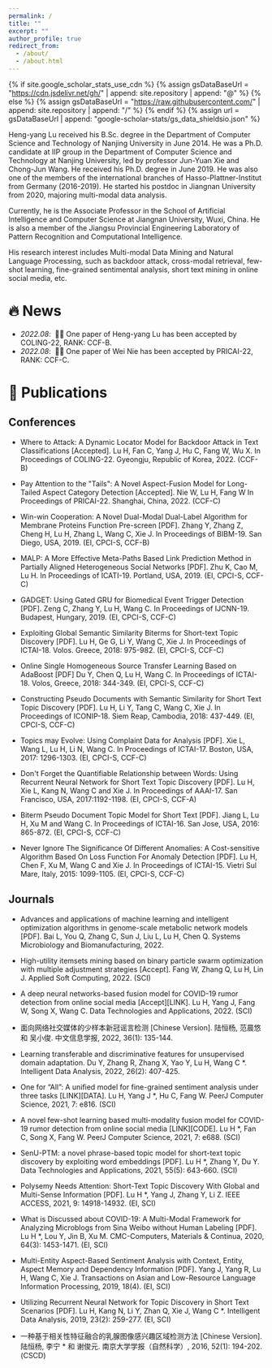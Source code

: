 ```yaml
---
permalink: /
title: ""
excerpt: ""
author_profile: true
redirect_from: 
  - /about/
  - /about.html
---
```


{% if site.google_scholar_stats_use_cdn %}
{% assign gsDataBaseUrl = "https://cdn.jsdelivr.net/gh/" | append: site.repository | append: "@" %}
{% else %}
{% assign gsDataBaseUrl = "https://raw.githubusercontent.com/" | append: site.repository | append: "/" %}
{% endif %}
{% assign url = gsDataBaseUrl | append: "google-scholar-stats/gs_data_shieldsio.json" %}

<span class='anchor' id='about-me'></span>

Heng-yang Lu received his B.Sc. degree in the Department of Computer Science and Technology of Nanjing University in June 2014. He was a Ph.D. candidate at IIP group in the Department of Computer Science and Technology at Nanjing University, led by professor Jun-Yuan Xie and Chong-Jun Wang. He received his Ph.D. degree in June 2019. He was also one of the members of the international branches of Hasso-Plattner-Institut from Germany (2016-2019). He started his postdoc in Jiangnan University from 2020, majoring multi-modal data analysis.

Currently, he is the Associate Professor in the School of Artificial Intelligence and Computer Science at Jiangnan University, Wuxi, China. He is also a member of the Jiangsu Provincial Engineering Laboratory of Pattern Recognition and Computational Intelligence.

His research interest includes Multi-modal Data Mining and Natural Language Processing, such as backdoor attack, cross-modal retrieval, few-shot learning, fine-grained sentimental analysis, short text mining in online social media, etc.


# 🔥 News
- *2022.08*: &nbsp;🎉🎉 One paper of Heng-yang Lu has been accepted by COLING-22, RANK: CCF-B. 
- *2022.08*: &nbsp;🎉🎉 One paper of Wei Nie has been accepted by PRICAI-22, RANK: CCF-C. 


# 📝 Publications 
## Conferences
- Where to Attack: A Dynamic Locator Model for Backdoor Attack in Text Classifications [Accepted].
Lu H, Fan C, Yang J, Hu C, Fang W, Wu X.
In Proceedings of  COLING-22. Gyeongju, Republic of Korea, 2022. (CCF-B)

- Pay Attention to the "Tails": A Novel Aspect-Fusion Model for Long-Tailed Aspect Category Detection [Accepted].
Nie W, Lu H, Fang W
In Proceedings of  PRICAI-22. Shanghai, China, 2022. (CCF-C)

- Win-win Cooperation: A Novel Dual-Modal Dual-Label Algorithm for Membrane Proteins Function Pre-screen [PDF].
Zhang Y, Zhang Z, Cheng H, Lu H, Zhang L, Wang C, Xie J.
In Proceedings of  BIBM-19. San Diego, USA, 2019. (EI, CPCI-S, CCF-B)

- MALP: A More Effective Meta-Paths Based Link Prediction Method in Partially Aligned Heterogeneous Social Networks [PDF].
Zhu K, Cao M, Lu H.
In Proceedings of ICATI-19. Portland, USA, 2019. (EI, CPCI-S, CCF-C)

- GADGET: Using Gated GRU for Biomedical Event Trigger Detection [PDF].
Zeng C, Zhang Y, Lu H, Wang C.
In Proceedings of  IJCNN-19. Budapest, Hungary, 2019. (EI, CPCI-S, CCF-C)

- Exploiting Global Semantic Similarity Biterms for Short-text Topic Discovery [PDF].
Lu H, Ge G, Li Y, Wang C, Xie J.
In Proceedings of  ICTAI-18. Volos. Greece, 2018: 975-982. (EI, CPCI-S, CCF-C)

- Online Single Homogeneous Source Transfer Learning Based on AdaBoost [PDF]
Du Y, Chen Q, Lu H, Wang C.
In Proceedings of  ICTAI-18. Volos, Greece, 2018: 344-349. (EI, CPCI-S, CCF-C)

- Constructing Pseudo Documents with Semantic Similarity for Short Text Topic Discovery [PDF].
Lu H, Li Y, Tang C, Wang C, Xie J.
In Proceedings of ICONIP-18. Siem Reap, Cambodia, 2018: 437-449. (EI, CPCI-S, CCF-C)

- Topics may Evolve: Using Complaint Data for Analysis [PDF].
Xie L, Wang L, Lu H, Li N, Wang C.
In Proceedings of ICTAI-17. Boston, USA, 2017: 1296-1303. (EI, CPCI-S, CCF-C)

- Don't Forget the Quantifiable Relationship between Words: Using Recurrent Neural Network for Short Text Topic Discovery [PDF].
Lu H, Xie L, Kang N, Wang C and Xie J.
In Proceedings of AAAI-17. San Francisco, USA, 2017:1192-1198. (EI, CPCI-S, CCF-A)

- Biterm Pseudo Document Topic Model for Short Text [PDF].
Jiang L, Lu H, Xu M and Wang C.
In Proceedings of ICTAI-16. San Jose, USA, 2016: 865-872. (EI, CPCI-S, CCF-C)

- Never Ignore The Significance Of Different Anomalies: A Cost-sensitive Algorithm Based On Loss Function For Anomaly Detection [PDF].
Lu H, Chen F, Xu M, Wang C and Xie J.
In Proceedings of ICTAI-15. Vietri Sul Mare, Italy, 2015: 1099-1105. (EI, CPCI-S, CCF-C)

## Journals

- Advances and applications of machine learning and intelligent optimization algorithms in genome-scale metabolic network models [PDF].
Bai L, You Q, Zhang C, Sun J, Liu L, Lu H, Chen Q.
Systems Microbiology and Biomanufacturing, 2022.

- High-utility itemsets mining based on binary particle swarm optimization with multiple adjustment strategies [Accept].
Fang W, Zhang Q,  Lu H, Lin J.
Applied Soft Computing, 2022. (SCI)

- A deep neural networks-based fusion model for COVID-19 rumor detection from online social media [Accept][LINK].
Lu H, Yang J, Fang W, Song X, Wang C.
Data Technologies and Applications, 2022. (SCI)

- 面向网络社交媒体的少样本新冠谣言检测 [Chinese Version].
陆恒杨, 范晨悠 和 吴小俊.
中文信息学报, 2022, 36(1): 135-144.

- Learning transferable and discriminative features for unsupervised domain adaptation.
Du Y, Zhang R, Zhang X, Yao Y, Lu H, Wang C *.
Intelligent Data Analysis, 2022, 26(2): 407-425.

- One for “All”: A unified model for fine-grained sentiment analysis under three tasks [LINK][DATA].
Lu H, Yang J *, Hu C, Fang W.
PeerJ Computer Science, 2021, 7: e816. (SCI)

- A novel few-shot learning based multi-modality fusion model for COVID-19 rumor detection from online social media [LINK][CODE].
Lu H *, Fan C, Song X, Fang W.
PeerJ Computer Science, 2021, 7: e688. (SCI)

- SenU-PTM: a novel phrase-based topic model for short-text topic discovery by exploiting word embeddings [PDF].
Lu H *, Zhang Y, Du Y.
Data Technologies and Applications, 2021, 55(5): 643-660. (SCI)

- Polysemy Needs Attention: Short-Text Topic Discovery With Global and Multi-Sense Information [PDF].
Lu H *, Yang J, Zhang Y, Li Z.
IEEE ACCESS, 2021, 9: 14918-14932. (EI, SCI)

- What is Discussed about COVID-19: A Multi-Modal Framework for Analyzing Microblogs from Sina Weibo without Human Labeling [PDF].
Lu H *, Lou Y, Jin B, Xu M.
CMC-Computers, Materials & Continua, 2020, 64(3): 1453-1471. (EI, SCI)

- Multi-Entity Aspect-Based Sentiment Analysis with Context, Entity, Aspect Memory and Dependency Information [PDF].
Yang J, Yang R, Lu H, Wang C, Xie J.
Transactions on Asian and Low-Resource Language Information Processing, 2019, 18(4). (EI, SCI)

- Utilizing Recurrent Neural Network for Topic Discovery in Short Text Scenarios [PDF].
Lu H, Kang N, Li Y, Zhan Q, Xie J, Wang C *.
Intelligent Data Analysis, 2019, 23(2): 259-277. (EI, SCI)

- 一种基于相关性特征融合的乳腺图像感兴趣区域检测方法 [Chinese Version].
陆恒杨, 李宁 * 和 谢俊元.
南京大学学报（自然科学）, 2016, 52(1): 194-202. (CSCD)

<div style='display: none'>
<div class='paper-box'><div class='paper-box-image'><div><div class="badge">CVPR 2016</div><img src='images/500x300.png' alt="sym" width="100%"></div></div>
<div class='paper-box-text' markdown="1">

[Deep Residual Learning for Image Recognition](https://openaccess.thecvf.com/content_cvpr_2016/papers/He_Deep_Residual_Learning_CVPR_2016_paper.pdf)

**Kaiming He**, Xiangyu Zhang, Shaoqing Ren, Jian Sun

[**Project**](https://scholar.google.com/citations?view_op=view_citation&hl=zh-CN&user=DhtAFkwAAAAJ&citation_for_view=DhtAFkwAAAAJ:ALROH1vI_8AC) <strong><span class='show_paper_citations' data='DhtAFkwAAAAJ:ALROH1vI_8AC'></span></strong>
- Lorem ipsum dolor sit amet, consectetur adipiscing elit. Vivamus ornare aliquet ipsum, ac tempus justo dapibus sit amet. 
</div>
</div>



# 🎖 Honors and Awards
- *2021.10* Lorem ipsum dolor sit amet, consectetur adipiscing elit. Vivamus ornare aliquet ipsum, ac tempus justo dapibus sit amet. 
- *2021.09* Lorem ipsum dolor sit amet, consectetur adipiscing elit. Vivamus ornare aliquet ipsum, ac tempus justo dapibus sit amet. 

# 📖 Educations
- *2019.06 - 2022.04 (now)*, Lorem ipsum dolor sit amet, consectetur adipiscing elit. Vivamus ornare aliquet ipsum, ac tempus justo dapibus sit amet. 
- *2015.09 - 2019.06*, Lorem ipsum dolor sit amet, consectetur adipiscing elit. Vivamus ornare aliquet ipsum, ac tempus justo dapibus sit amet. 

# 💬 Invited Talks
- *2021.06*, Lorem ipsum dolor sit amet, consectetur adipiscing elit. Vivamus ornare aliquet ipsum, ac tempus justo dapibus sit amet. 
- *2021.03*, Lorem ipsum dolor sit amet, consectetur adipiscing elit. Vivamus ornare aliquet ipsum, ac tempus justo dapibus sit amet.  \| [\[video\]]%(https://github.com/)

# 💻 Internships
- *2019.05 - 2020.02*, [Lorem](https://github.com/), China.
  
</div>
